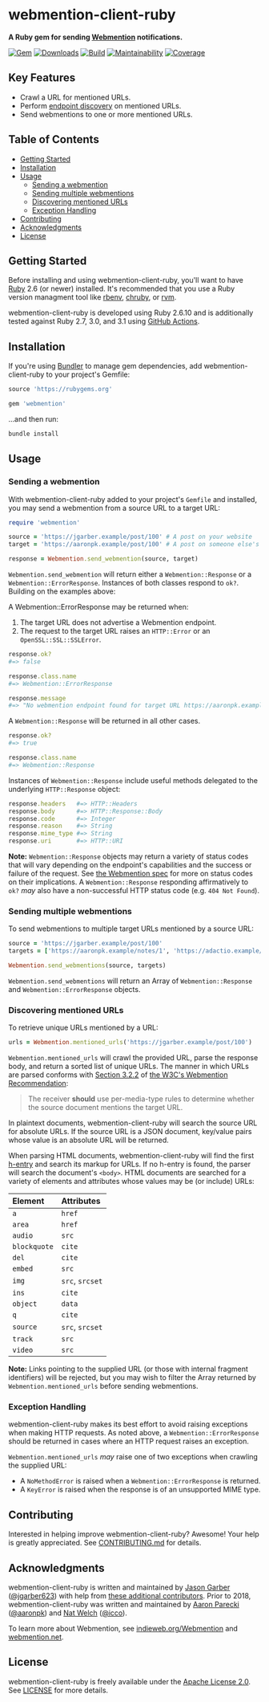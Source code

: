 # webmention-client-ruby

**A Ruby gem for sending [Webmention](https://indieweb.org/Webmention) notifications.**

[![Gem](https://img.shields.io/gem/v/webmention.svg?logo=rubygems&style=for-the-badge)](https://rubygems.org/gems/webmention)
[![Downloads](https://img.shields.io/gem/dt/webmention.svg?logo=rubygems&style=for-the-badge)](https://rubygems.org/gems/webmention)
[![Build](https://img.shields.io/github/workflow/status/indieweb/webmention-client-ruby/CI?logo=github&style=for-the-badge)](https://github.com/indieweb/webmention-client-ruby/actions/workflows/ci.yml)
[![Maintainability](https://img.shields.io/codeclimate/maintainability/indieweb/webmention-client-ruby.svg?logo=code-climate&style=for-the-badge)](https://codeclimate.com/github/indieweb/webmention-client-ruby)
[![Coverage](https://img.shields.io/codeclimate/c/indieweb/webmention-client-ruby.svg?logo=code-climate&style=for-the-badge)](https://codeclimate.com/github/indieweb/webmention-client-ruby/code)

## Key Features

- Crawl a URL for mentioned URLs.
- Perform [endpoint discovery](https://www.w3.org/TR/webmention/#sender-discovers-receiver-webmention-endpoint) on mentioned URLs.
- Send webmentions to one or more mentioned URLs.

## Table of Contents

- [Getting Started](#getting-started)
- [Installation](#installation)
- [Usage](#usage)
  - [Sending a webmention](#sending-a-webmention)
  - [Sending multiple webmentions](#sending-multiple-webmentions)
  - [Discovering mentioned URLs](#discovering-mentioned-urls)
  - [Exception Handling](#exception-handling)
- [Contributing](#contributing)
- [Acknowledgments](#acknowledgments)
- [License](#license)

## Getting Started

Before installing and using webmention-client-ruby, you'll want to have [Ruby](https://www.ruby-lang.org) 2.6 (or newer) installed. It's recommended that you use a Ruby version managment tool like [rbenv](https://github.com/rbenv/rbenv), [chruby](https://github.com/postmodern/chruby), or [rvm](https://github.com/rvm/rvm).

webmention-client-ruby is developed using Ruby 2.6.10 and is additionally tested against Ruby 2.7, 3.0, and 3.1 using [GitHub Actions](https://github.com/indieweb/webmention-client-ruby/actions).

## Installation

If you're using [Bundler](https://bundler.io) to manage gem dependencies, add webmention-client-ruby to your project's Gemfile:

```ruby
source 'https://rubygems.org'

gem 'webmention'
```

…and then run:

```sh
bundle install
```

## Usage

### Sending a webmention

With webmention-client-ruby added to your project's `Gemfile` and installed, you may send a webmention from a source URL to a target URL:

```ruby
require 'webmention'

source = 'https://jgarber.example/post/100' # A post on your website
target = 'https://aaronpk.example/post/100' # A post on someone else's website

response = Webmention.send_webmention(source, target)
```

`Webmention.send_webmention` will return either a `Webmention::Response` or a `Webmention::ErrorResponse`. Instances of both classes respond to `ok?`. Building on the examples above:

A Webmention::ErrorResponse may be returned when:

1. The target URL does not advertise a Webmention endpoint.
2. The request to the target URL raises an `HTTP::Error` or an `OpenSSL::SSL::SSLError`.

```ruby
response.ok?
#=> false

response.class.name
#=> Webmention::ErrorResponse

response.message
#=> "No webmention endpoint found for target URL https://aaronpk.example/post/100"
```

A `Webmention::Response` will be returned in all other cases.

```ruby
response.ok?
#=> true

response.class.name
#=> Webmention::Response
```

Instances of `Webmention::Response` include useful methods delegated to the underlying `HTTP::Response` object:

```ruby
response.headers   #=> HTTP::Headers
response.body      #=> HTTP::Response::Body
response.code      #=> Integer
response.reason    #=> String
response.mime_type #=> String
response.uri       #=> HTTP::URI
```

**Note:** `Webmention::Response` objects may return a variety of status codes that will vary depending on the endpoint's capabilities and the success or failure of the request. See [the Webmention spec](https://www.w3.org/TR/webmention/) for more on status codes on their implications. A `Webmention::Response` responding affirmatively to `ok?` _may_ also have a non-successful HTTP status code (e.g. `404 Not Found`).

### Sending multiple webmentions

To send webmentions to multiple target URLs mentioned by a source URL:

```ruby
source = 'https://jgarber.example/post/100'
targets = ['https://aaronpk.example/notes/1', 'https://adactio.example/notes/1']

Webmention.send_webmentions(source, targets)
```

`Webmention.send_webmentions` will return an Array of `Webmention::Response` and `Webmention::ErrorResponse` objects.

### Discovering mentioned URLs

To retrieve unique URLs mentioned by a URL:

```ruby
urls = Webmention.mentioned_urls('https://jgarber.example/post/100')
```

`Webmention.mentioned_urls` will crawl the provided URL, parse the response body, and return a sorted list of unique URLs. The manner in which URLs are parsed conforms with [Section 3.2.2](https://www.w3.org/TR/webmention/#webmention-verification) of [the W3C's Webmention Recommendation](https://www.w3.org/TR/webmention/):

> The receiver **should** use per-media-type rules to determine whether the source document mentions the target URL.

In plaintext documents, webmention-client-ruby will search the source URL for absolute URLs. If the source URL is a JSON document, key/value pairs whose value is an absolute URL will be returned.

When parsing HTML documents, webmention-client-ruby will find the first [h-entry](https://microformats.org/wiki/h-entry) and search its markup for URLs. If no h-entry is found, the parser will search the document's `<body>`. HTML documents are searched for a variety of elements and attributes whose values may be (or include) URLs:

| Element      | Attributes      |
|:-------------|:----------------|
| `a`          | `href`          |
| `area`       | `href`          |
| `audio`      | `src`           |
| `blockquote` | `cite`          |
| `del`        | `cite`          |
| `embed`      | `src`           |
| `img`        | `src`, `srcset` |
| `ins`        | `cite`          |
| `object`     | `data`          |
| `q`          | `cite`          |
| `source`     | `src`, `srcset` |
| `track`      | `src`           |
| `video`      | `src`           |

**Note:** Links pointing to the supplied URL (or those with internal fragment identifiers) will be rejected, but you may wish to filter the Array returned by `Webmention.mentioned_urls` before sending webmentions.

### Exception Handling

webmention-client-ruby makes its best effort to avoid raising exceptions when making HTTP requests. As noted above, a `Webmention::ErrorResponse` should be returned in cases where an HTTP request raises an exception.

`Webmention.mentioned_urls` _may_ raise one of two exceptions when crawling the supplied URL:

- A `NoMethodError` is raised when a `Webmention::ErrorResponse` is returned.
- A `KeyError` is raised when the response is of an unsupported MIME type.

## Contributing

Interested in helping improve webmention-client-ruby? Awesome! Your help is greatly appreciated. See [CONTRIBUTING.md](https://github.com/indieweb/webmention-client-ruby/blob/main/CONTRIBUTING.md) for details.

## Acknowledgments

webmention-client-ruby is written and maintained by [Jason Garber](https://sixtwothree.org) ([@jgarber623](https://github.com/jgarber623)) with help from [these additional contributors](https://github.com/indieweb/webmention-client-ruby/graphs/contributors). Prior to 2018, webmention-client-ruby was written and maintained by [Aaron Parecki](https://aaronparecki.com) ([@aaronpk](https://github.com/aaronpk)) and [Nat Welch](https://natwelch.com) ([@icco](https://github.com/icco)).

To learn more about Webmention, see [indieweb.org/Webmention](https://indieweb.org/Webmention) and [webmention.net](https://webmention.net).

## License

webmention-client-ruby is freely available under the [Apache License 2.0](https://www.apache.org/licenses/LICENSE-2.0.html). See [LICENSE](https://github.com/indieweb/webmention-client-ruby/blob/main/LICENSE) for more details.
